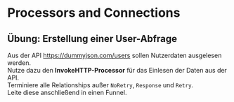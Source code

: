 # Processors and Connections

## Übung: Erstellung einer User-Abfrage

Aus der API <https://dummyjson.com/users> sollen Nutzerdaten ausgelesen werden.  
Nutze dazu den **InvokeHTTP-Processor** für das Einlesen der Daten aus der API.  
Terminiere alle Relationships außer `NoRetry`, `Response` und `Retry`.  
Leite diese anschließend in einen Funnel.
